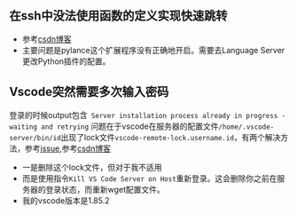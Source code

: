 
## 在ssh中没法使用函数的定义实现快速跳转
+ 参考[csdn博客](https://blog.csdn.net/loumanfeng/article/details/141506710)
+ 主要问题是pylance这个扩展程序没有正确地开启。需要去Language Server更改Python插件的配置。

## Vscode突然需要多次输入密码
登录的时候output包含` Server installation process already in progress - waiting and retrying`
问题在于vscode在服务器的配置文件`/home/.vscode-server/bin/id`出现了lock文件`vscode-remote-lock.username.id`，有两个解决方法，参考[issue](https://github.com/microsoft/vscode-remote-release/issues/2518),参考[csdn博客](https://blog.csdn.net/X_blackbutterfly/article/details/118075918?ops_request_misc=%257B%2522request%255Fid%2522%253A%252242B04AC6-9027-4615-8445-96CFD5CD50A7%2522%252C%2522scm%2522%253A%252220140713.130102334.pc%255Fall.%2522%257D&request_id=42B04AC6-9027-4615-8445-96CFD5CD50A7&biz_id=0&utm_medium=distribute.pc_search_result.none-task-blog-2~all~first_rank_ecpm_v1~rank_v31_ecpm-5-118075918-null-null.142^v100^pc_search_result_base4&utm_term=%20Server%20installation%20process%20already%20in%20progress%20-%20waiting%20and%20retrying&spm=1018.2226.3001.4187)
+ 一是删除这个lock文件，但对于我不适用
+ 而是使用指令`Kill VS Code Server on Host`重新登录。这会删除你之前在服务器的登录状态，而重新wget配置文件。
+ 我的vscode版本是1.85.2
